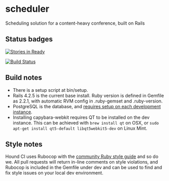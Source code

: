 # scheduler
Scheduling solution for a content-heavy conference, built on Rails

## Status badges

[![Stories in Ready](https://badge.waffle.io/nineworldsgeekfest/scheduler.png?label=ready&title=Ready)](http://waffle.io/nineworldsgeekfest/scheduler)

[![Build Status](https://travis-ci.org/nineworldsgeekfest/scheduler.svg?branch=master)](https://travis-ci.org/nineworldsgeekfest/scheduler)

## Build notes

* There is a setup script at bin/setup.
* Rails 4.2.5 is the current base install. Ruby version is defined in Gemfile as 2.2.1, with automatic RVM config in .ruby-gemset and .ruby-version.
* PostgreSQL is the database, and [requires setup on each development instance](https://www.digitalocean.com/community/tutorials/how-to-use-postgresql-with-your-ruby-on-rails-application-on-ubuntu-14-04).
* Installing capybara-webkit requires QT to be installed on the dev instance. This can be achieved with `brew install qt` on OSX, or `sudo apt-get install qt5-default libqt5webkit5-dev` on Linux Mint.

## Style notes

Hound CI uses Rubocop with the [community Ruby style guide](https://github.com/bbatsov/ruby-style-guide) and so do we. All pull requests will return in-line comments on style violations, and Rubocop is included in the Gemfile under dev and can be used to find and fix style issues on your local dev environment.
